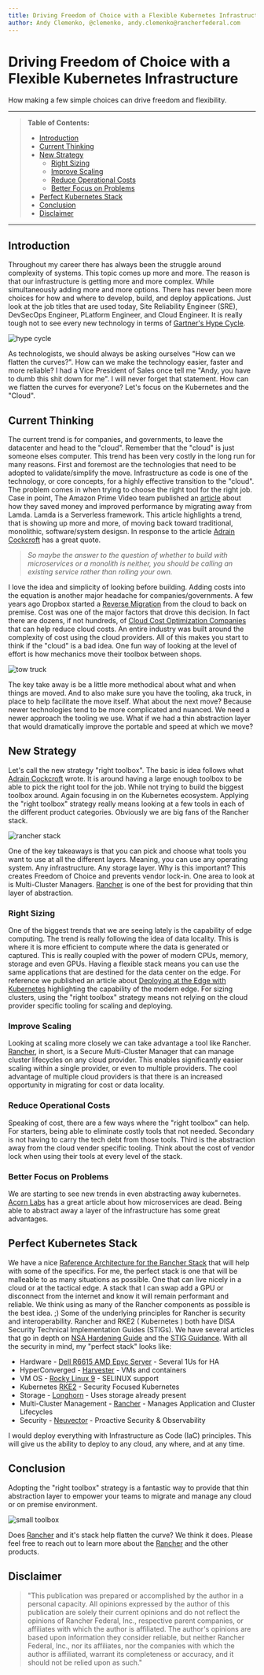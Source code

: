 ```yaml
---
title: Driving Freedom of Choice with a Flexible Kubernetes Infrastructure
author: Andy Clemenko, @clemenko, andy.clemenko@rancherfederal.com
---
```


# Driving Freedom of Choice with a Flexible Kubernetes Infrastructure

How making a few simple choices can drive freedom and flexibility.

---

> **Table of Contents:**
>- [Introduction](#introduction)
>- [Current Thinking](#current-thinking)
>- [New Strategy](#new-strategy)
>   - [Right Sizing](#right-sizing)
>   - [Improve Scaling](#improve-scaling)
>   - [Reduce Operational Costs](#reduce-operational-costs)
>   - [Better Focus on Problems](#better-focus-on-problems)
>- [Perfect Kubernetes Stack](#perfect-kubernetes-stack)
>- [Conclusion](#conclusion)
>- [Disclaimer](#disclaimer)

---

## Introduction

Throughout my career there has always been the struggle around complexity of systems. This topic comes up more and more. The reason is that our infrastructure is getting more and more complex. While simultaneously adding more and more options. There has never been more choices for how and where to develop, build, and deploy applications. Just look at the job titles that are used today, Site Reliability Engineer (SRE), DevSecOps Engineer, PLatform Engineer, and Cloud Engineer. It is really tough not to see every new technology in terms of [Gartner's Hype Cycle](https://www.gartner.com/en/documents/3887767).

![hype cycle](img/Gartner_Hype_Cycle.png)

As technologists, we should always be asking ourselves "How can we flatten the curves?". How can we make the technology easier, faster and more reliable? I had a Vice President of Sales once tell me "Andy, you have to dumb this shit down for me". I will never forget that statement. How can we flatten the curves for everyone? Let's focus on the Kubernetes and the "Cloud".

## Current Thinking

The current trend is for companies, and governments, to leave the datacenter and head to the "cloud". Remember that the "cloud" is just someone elses computer. This trend has been very costly in the long run for many reasons. First and foremost are the technologies that need to be adopted to validate/simplify the move. Infrastructure as code is one of the technology, or core concepts, for a highly effective transition to the "cloud". The problem comes in when trying to choose the right tool for the right job. Case in point, The Amazon Prime Video team published an [article](https://www.primevideotech.com/video-streaming/scaling-up-the-prime-video-audio-video-monitoring-service-and-reducing-costs-by-90) about how they saved money and improved performance by migrating away from Lamda. Lamda is a Serverless framework. This article highlights a trend, that is showing up more and more, of moving back toward traditional, monolithic, software/system desigsn. In response to the article [Adrain Cockcroft](https://adrianco.medium.com/so-many-bad-takes-what-is-there-to-learn-from-the-prime-video-microservices-to-monolith-story-4bd0970423d4) has a great quote.

> *So maybe the answer to the question of whether to build with microservices or a monolith is neither, you should be calling an existing service rather than rolling your own.*

I love the idea and simplicity of looking before building. Adding costs into the equation is another major headache for companies/governments. A few years ago Dropbox started a [Reverse Migration](https://www.datacenterknowledge.com/manage/dropbox-s-reverse-migration-cloud-own-data-centers-five-years) from the cloud to back on premise. Cost was one of the major factors that drove this decision. In fact there are dozens, if not hundreds, of [Cloud Cost Optimization Companies](https://www.cloudzero.com/blog/cloud-cost-management-tools) that can help reduce cloud costs. An entire industry was built around the complexity of cost using the cloud providers. All of this makes you start to think if the "cloud" is a bad idea. One fun way of looking at the level of effort is how mechanics move their toolbox between shops.

![tow truck](img/tow_truck.jpeg)

The key take away is be a little more methodical about what and when things are moved. And to also make sure you have the tooling, aka truck, in place to help facilitate the move itself. What about the next move? Because newer technologies tend to be more complicated and nuanced. We need a newer approach the tooling we use. What if we had a thin abstraction layer that would dramatically improve the portable and speed at which we move?

## New Strategy

Let's call the new strategy "right toolbox". The basic is idea follows what [Adrain Cockcroft](https://adrianco.medium.com/so-many-bad-takes-what-is-there-to-learn-from-the-prime-video-microservices-to-monolith-story-4bd0970423d4) wrote. It is around having a large enough toolbox to be able to pick the right tool for the job. While not trying to build the biggest toolbox around. Again focusing in on the Kubernetes ecosystem. Applying the "right toolbox" strategy really means looking at a few tools in each of the different product categories. Obviously we are big fans of the Rancher stack.

![rancher stack](img/rancher_stack.jpg)

One of the key takeaways is that you can pick and choose what tools you want to use at all the different layers. Meaning, you can use any operating system. Any infrastructure. Any storage layer. Why is this important? This creates Freedom of Choice and prevents vendor lock-in. One area to look at is Multi-Cluster Managers. [Rancher](https://www.rancher.com/products/rancher) is one of the best for providing that thin layer of abstraction.

### Right Sizing

One of the biggest trends that we are seeing lately is the capability of edge computing. The trend is really following the idea of data locality. This is where it is more efficient to compute where the data is generated or captured. This is really coupled with the power of modern CPUs, memory, storage and even GPUs. Having a flexible stack means you can use the same applications that are destined for the data center on the edge. For reference we published an article about [Deploying at the Edge with Kubernetes](https://intelligencecommunitynews.com/ic-insiders-tactical-edge-reference-architecture/) highlighting the capability of the modern edge. For sizing clusters, using the "right toolbox" strategy means not relying on the cloud provider specific tooling for scaling and deploying.

### Improve Scaling

Looking at scaling more closely we can take advantage a tool like Rancher. [Rancher](https://www.rancher.com/products/rancher), in short, is a Secure Multi-Cluster Manager that can manage cluster lifecycles on any cloud provider. This enables significantly easier scaling within a single provider, or even to multiple providers. The cool advantage of multiple cloud providers is that there is an increased opportunity in migrating for cost or data locality.

### Reduce Operational Costs

Speaking of cost, there are a few ways where the "right toolbox" can help. For starters, being able to eliminate costly tools that not needed. Secondary is not having to carry the tech debt from those tools. Third is the abstraction away from the cloud vender specific tooling. Think about the cost of vendor lock when using their tools at every level of the stack.

### Better Focus on Problems

We are starting to see new trends in even abstracting away kubernetes. [Acorn Labs](https://www.acorn.io/microservices-are-dead-long-live-the-monolith/) has a great article about how microservices are dead. Being able to abstract away a layer of the infrastructure has some great advantages.

## Perfect Kubernetes Stack

We have a nice [Raference Architecture for the Rancher Stack](https://github.com/clemenko/rancher-ref-arch) that will help with some of the specifics. For me, the perfect stack is one that will be malleable to as many situations as possible. One that can live nicely in a cloud or at the tactical edge. A stack that I can swap add a GPU or disconnect from the internet and know it will remain performant and reliable. We think using as many of the Rancher components as possible is the best idea. ;) Some of the underlying principles for Rancher is security and interoperability. Rancher and RKE2 ( Kubernetes ) both have DISA Security Technical Implementation Guides (STIGs). We have several articles that go in depth on [NSA Hardening Guide](https://intelligencecommunitynews.com/ic-insiders-creating-a-secure-kubernetes-deployment-five-ways-the-new-nsa-kubernetes-hardening-guide-can-help/) and the [STIG Guidance](https://intelligencecommunitynews.com/ic-insiders-have-you-stigd-your-kubernetes-yet/). With all the security in mind, my "perfect stack" looks like:

- Hardware - [Dell R6615 AMD Epyc Server](https://www.dell.com/en-us/shop/servers-storage-and-networking/poweredge-r6615-rack-server/spd/poweredge-r6615/pe_r6615_16729_vi_vp) - Several 1Us for HA
- HyperConverged - [Harvester](https://www.rancher.com/products/harvester) - VMs and containers
- VM OS - [Rocky Linux 9](rockylinux.org) - SELINUX support
- Kubernetes [RKE2](https://www.rancher.com/products/rke) - Security Focused Kubernetes
- Storage - [Longhorn](https://www.rancher.com/products/longhorn) - Uses storage already present
- Multi-Cluster Management - [Rancher](https://www.rancher.com/products/rancher) - Manages Application and Cluster Lifecycles
- Security - [Neuvector](https://neuvector.com/) - Proactive Security & Observability

I would deploy everything with Infrastructure as Code (IaC) principles. This will give us the ability to deploy to any cloud, any where, and at any time.

## Conclusion

Adopting the "right toolbox" strategy is a fantastic way to provide that thin abstraction layer to empower your teams to migrate and manage any cloud or on premise environment.

![small toolbox](img/toolbox.jpg)

Does [Rancher](https://www.rancher.com/products/rancher) and it's stack help flatten the curve? We think it does. Please feel free to reach out to learn more about the [Rancher](https://www.rancher.com/products/rancher) and the other products.

## Disclaimer

> "This publication was prepared or accomplished by the author in a personal capacity. All opinions expressed by the author of this publication are solely their current opinions and do not reflect the opinions of Rancher Federal, Inc., respective parent companies, or affiliates with which the author is affiliated. The author's opinions are based upon information they consider reliable, but neither Rancher Federal, Inc., nor its affiliates, nor the companies with which the author is affiliated, warrant its completeness or accuracy, and it should not be relied upon as such."
